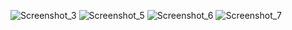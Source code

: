 ![Screenshot_3](https://github.com/obrunomenezes/Apple-Watch-/assets/153541627/8c998f96-b09a-4023-894b-5790a2e89c6a)
![Screenshot_5](https://github.com/obrunomenezes/Apple-Watch-/assets/153541627/6510b88b-da45-4bd3-bae2-13f85e076943)
![Screenshot_6](https://github.com/obrunomenezes/Apple-Watch-/assets/153541627/453b44b0-37ce-4aa9-beb3-45cf2d6c1830)
![Screenshot_7](https://github.com/obrunomenezes/Apple-Watch-/assets/153541627/4dad3c2f-3cbf-42fe-9403-6e86fbca901e)
